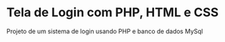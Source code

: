 # Tela de Login com PHP, HTML e CSS

Projeto de um sistema de login usando PHP e banco de dados MySql<br><br>


